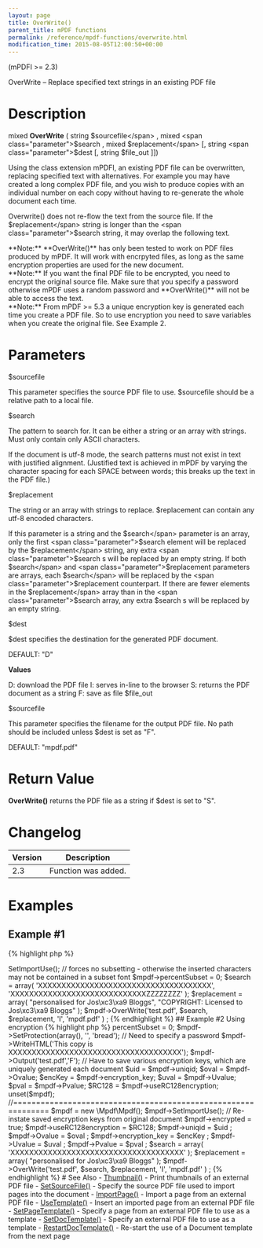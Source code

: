 ```yaml
---
layout: page
title: OverWrite()
parent_title: mPDF functions
permalink: /reference/mpdf-functions/overwrite.html
modification_time: 2015-08-05T12:00:50+00:00
---
```


(mPDFI >= 2.3)

OverWrite – Replace specified text strings in an existing PDF file

# Description

mixed **OverWrite** ( 
string <span class="parameter">$sourcefile</span> , 
mixed <span class="parameter">$search</span> , 
mixed <span class="parameter">$replacement</span> 
[, string <span class="parameter">$dest</span> 
[, string <span class="parameter">$file_out</span> 
]])

Using the class extension mPDFI, an existing PDF file can be overwritten, replacing specified text with alternatives. 
For example you may have created a long complex PDF file, and you wish to produce copies with an individual number on 
each copy without having to re-generate the whole document each time.

Overwrite() does not re-flow the text from the source file. If the <span class="parameter">$replacement</span> string 
is longer than the <span class="parameter">$search</span> string, it may overlap the following text.

<div class="alert alert-info" role="alert" markdown="1">
	**Note:** **OverWrite()** has only been tested to work on PDF files produced by mPDF. It will work 
    with encrpyted files, as long as the same encryption properties are used for the new document.
</div>

<div class="alert alert-info" role="alert" markdown="1">
	**Note:** If you want the final PDF file to be encrypted, you need to encrypt the original source 
    file. Make sure that you specify a password otherwise mPDF uses a random password and **OverWrite()** will not 
    be able to access the text.
</div>

<div class="alert alert-info" role="alert" markdown="1">
	**Note:** From mPDF >= 5.3 a unique encryption key is generated each time you create a PDF file. 
    So to use encryption you need to save variables when you create the original file. See Example 2.
</div>

# Parameters

<span class="parameter">$sourcefile</span>

This parameter specifies the source PDF file to use. <span class="parameter">$sourcefile</span> should be a relative 
path to a local file.

<span class="parameter">$search</span>

The pattern to search for. It can be either a string or an array with strings. Must only contain only ASCII characters.

If the document is utf-8 mode, the search patterns must not exist in text with justified alignment. (Justified 
text is achieved in mPDF by varying the character spacing for each <span class="smallblock">SPACE</span> between 
words; this breaks up the text in the PDF file.)

<span class="parameter">$replacement</span>

The string or an array with strings to replace. <span class="parameter">$replacement</span> can contain any utf-8 
encoded characters.

If this parameter is a string and the <span class="parameter">$search</span> parameter is an array, only the 
first <span class="parameter">$search</span> element will be replaced by the <span class="parameter">$replacement</span> 
string, any extra <span class="parameter">$search</span> s will be replaced by an empty string. If both 
<span class="parameter">$search</span> and <span class="parameter">$replacement</span> parameters are arrays, 
each <span class="parameter">$search</span> will be replaced by the <span class="parameter">$replacement</span> 
counterpart. If there are fewer elements in the <span class="parameter">$replacement</span> array than in the 
<span class="parameter">$search</span> array, any extra <span class="parameter">$search</span> s will be replaced 
by an empty string.

<span class="parameter">$dest</span>

<span class="parameter">$dest</span> specifies the destination for the generated PDF document.

<span class="smallblock">DEFAULT</span>: "D"

**Values**

D: download the PDF file
I: serves in-line to the browser
S: returns the PDF document as a string
F: save as file <span class="parameter">$file_out</span>

<span class="parameter">$sourcefile</span>

This parameter specifies the filename for the output PDF file. No path should be included unless 
<span class="parameter">$dest</span> is set as "F".

<span class="smallblock">DEFAULT</span>: "mpdf.pdf"

# Return Value

**OverWrite()** returns the PDF file as a string if <span class="parameter">$dest</span> is set to "S".

# Changelog

<table class="table"> <thead>
<tr> <th>Version</th><th>Description</th> </tr>
</thead> <tbody>
<tr>
<td>2.3</td>
<td>Function was added.</td>
</tr>
</tbody> </table>

# Examples

## Example #1

{% highlight php %}
<?php

// Require composer autoload
require_once __DIR__ . '/vendor/autoload.php';

// Must set codepage (e.g. UTF-8 or Core fonts) the same as for original document

// The rest of the parameters do nothing

$mpdf = new \Mpdf\MpdfI('');

$mpdf->SetImportUse();

// forces no subsetting - otherwise the inserted characters may not be contained in a subset font

$mpdf->percentSubset = 0;

$search = array(
	'XXXXXXXXXXXXXXXXXXXXXXXXXXXXXXXXXXXXX',
	'XXXXXXXXXXXXXXXXXXXXXXXXXXXXXZZZZZZZZ'
);

$replacement = array(
	"personalised for Jos\xc3\xa9 Bloggs",
	"COPYRIGHT: Licensed to Jos\xc3\xa9 Bloggs"
);

$mpdf->OverWrite('test.pdf', $search, $replacement, 'I', 'mpdf.pdf' ) ;
{% endhighlight %}

## Example #2  Using encryption

{% highlight php %}
<?php

// Require composer autoload
require_once __DIR__ . '/vendor/autoload.php';

$mpdf = new \Mpdf\Mpdf();

$mpdf->percentSubset = 0;

$mpdf->SetProtection(array(), '', 'bread');   // Need to specify a password

$mpdf->WriteHTML('This copy is XXXXXXXXXXXXXXXXXXXXXXXXXXXXXXXXXXXXX');

$mpdf->Output('test.pdf','F');

	// Have to save various encryption keys, which are uniquely generated each document

$uid = $mpdf->uniqid;

$oval = $mpdf->Ovalue;

$encKey = $mpdf->encryption_key;

$uval = $mpdf->Uvalue;

$pval = $mpdf->Pvalue;

$RC128 = $mpdf->useRC128encryption;

unset($mpdf);

//==============================================================

$mpdf = new \Mpdf\Mpdf();

$mpdf->SetImportUse();

// Re-instate saved encryption keys from original document

$mpdf->encrypted = true;

$mpdf->useRC128encryption = $RC128;

$mpdf->uniqid = $uid ;

$mpdf->Ovalue = $oval ;

$mpdf->encryption_key = $encKey ;

$mpdf->Uvalue = $uval ;

$mpdf->Pvalue = $pval ;

$search = array(
	'XXXXXXXXXXXXXXXXXXXXXXXXXXXXXXXXXXXXX'
);

$replacement = array(
	"personalised for Jos\xc3\xa9 Bloggs"
);

$mpdf->OverWrite('test.pdf', $search, $replacement, 'I', 'mpdf.pdf' ) ;
{% endhighlight %}

# See Also

- <a href="{{ "/reference/mpdf-functions/thumbnail.html" | prepend: site.baseurl }}">Thumbnail()</a> - Print thumbnails of an external PDF file
- <a href="{{ "/reference/mpdf-functions/setsourcefile.html" | prepend: site.baseurl }}">SetSourceFile()</a> - Specify the source PDF file used to import pages into the document
- <a href="{{ "/reference/mpdf-functions/importpage.html" | prepend: site.baseurl }}">ImportPage()</a> - Import a page from an external PDF file
- <a href="{{ "/reference/mpdf-functions/usetemplate.html" | prepend: site.baseurl }}">UseTemplate()</a> - Insert an imported page from an external PDF file
- <a href="{{ "/reference/mpdf-functions/setpagetemplate.html" | prepend: site.baseurl }}">SetPageTemplate()</a> - Specify a page from an external PDF file to use as a template
- <a href="{{ "/reference/mpdf-functions/setdoctemplate.html" | prepend: site.baseurl }}">SetDocTemplate()</a> - Specify an external PDF file to use as a template
- <a href="{{ "/reference/mpdf-functions/restartdoctemplate.html" | prepend: site.baseurl }}">RestartDocTemplate()</a> - Re-start the use of a Document template from the next page
